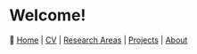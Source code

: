 # Welcome!

🔗 [Home](index.md) | [CV](cv.md) | [Research Areas](research.md) | [Projects](projects.md) | [About](about.md)
